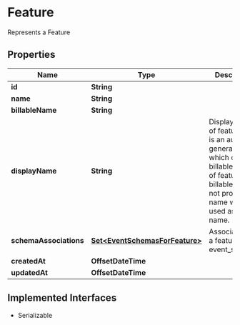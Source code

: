 

# Feature

Represents a Feature

## Properties

| Name | Type | Description | Notes |
|------------ | ------------- | ------------- | -------------|
|**id** | **String** |  |  |
|**name** | **String** |  |  |
|**billableName** | **String** |  |  [optional] |
|**displayName** | **String** | Display name of feature. This is an auto-generated field which contains billableName of feature. If billableName is not provided, name will be used as display name.  |  |
|**schemaAssociations** | [**Set&lt;EventSchemasForFeature&gt;**](EventSchemasForFeature.md) | Association of a feature with event_schemas |  |
|**createdAt** | **OffsetDateTime** |  |  |
|**updatedAt** | **OffsetDateTime** |  |  [optional] |


## Implemented Interfaces

* Serializable


